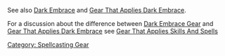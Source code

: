 See also [Dark Embrace](Dark_Embrace "wikilink") and [ Gear That Applies
Dark Embrace](:Category:_Gear_That_Applies_Dark_Embrace.md "wikilink").

For a discussion about the difference between [Dark Embrace
Gear](:Category:Dark_Embrace_Gear.md "wikilink") and [Gear That Applies
Dark Embrace](:Category:Gear_That_Applies_Dark_Embrace.md "wikilink")
see [Gear That Applies Skills And
Spells](:Category:Gear_That_Applies_Skills_And_Spells.md "wikilink")

[Category: Spellcasting Gear](Category:_Spellcasting_Gear "wikilink")
